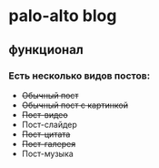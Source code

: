 # palo-alto blog

## функционал
### Есть несколько видов постов:
* ~~Обычный пост~~
* ~~Обычный пост с картинкой~~
* ~~Пост-видео~~
* Пост-слайдер
* ~~Пост-цитата~~
* ~~Пост-галерея~~
* Пост-музыка
